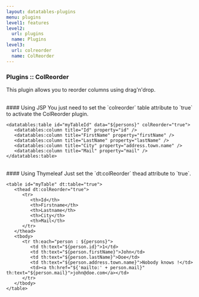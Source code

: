 ```yaml
---
layout: datatables-plugins
menu: plugins
level1: features
level2: 
  url: plugins
  name: Plugins
level3:
  url: colreorder
  name: ColReorder
---
```


### Plugins :: ColReorder

This plugin allows you to reorder columns using drag\'n\'drop.

<br />
#### Using JSP
You just need to set the `colreorder` table attribute to `true` to activate the ColReorder plugin.

	<datatables:table id="myTableId" data="${persons}" colReorder="true">
	   <datatables:column title="Id" property="id" />
	   <datatables:column title="FirstName" property="firstName" />
	   <datatables:column title="LastName" property="lastName" />
	   <datatables:column title="City" property="address.town.name" />
	   <datatables:column title="Mail" property="mail" />
	</datatables:table>

<br />
#### Using Thymeleaf
Just set the `dt:colReorder` thead attribute to `true`.

	<table id="myTable" dt:table="true">
	   <thead dt:colReorder="true">
	      <tr>
	         <th>Id</th>
	         <th>Firstname</th>
	         <th>Lastname</th>
	         <th>City</th>
	         <th>Mail</th>
	      </tr>
	   </thead>
	   <tbody>
	      <tr th:each="person : ${persons}">
	         <td th:text="${person.id}">1</td>
	         <td th:text="${person.firstName}">John</td>
	         <td th:text="${person.lastName}">Doe</td>
	         <td th:text="${person.address.town.name}">Nobody knows !</td>
	         <td><a th:href="${'mailto:' + person.mail}" th:text="${person.mail}">john@doe.com</a></td>
	      </tr>
	   </tbody>
	</table>
